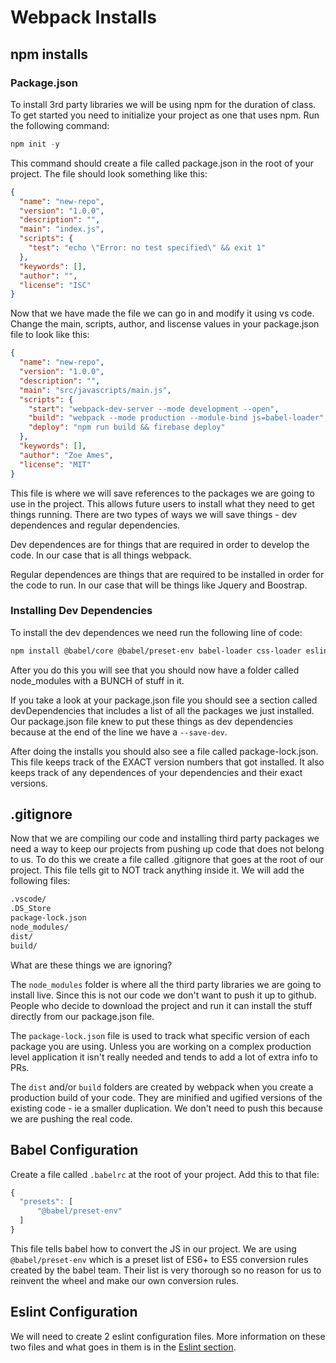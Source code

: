 # Webpack Installs

## npm installs
### Package.json
To install 3rd party libraries we will be using npm for the duration of class.  To get started you need to initialize your project as one that uses npm.  Run the following command:
```js
npm init -y
```

This command should create a file called package.json in the root of your project.  The file should look something like this:
```json
{
  "name": "new-repo",
  "version": "1.0.0",
  "description": "",
  "main": "index.js",
  "scripts": {
    "test": "echo \"Error: no test specified\" && exit 1"
  },
  "keywords": [],
  "author": "",
  "license": "ISC"
}
```

Now that we have made the file we can go in and modify it using vs code.  Change the main, scripts, author, and liscense values in your package.json file to look like this:

```json
{
  "name": "new-repo",
  "version": "1.0.0",
  "description": "",
  "main": "src/javascripts/main.js",
  "scripts": {
    "start": "webpack-dev-server --mode development --open",
    "build": "webpack --mode production --module-bind js=babel-loader",
    "deploy": "npm run build && firebase deploy"
  },
  "keywords": [],
  "author": "Zoe Ames",
  "license": "MIT"
}
```

This file is where we will save references to the packages we are going to use in the project.  This allows future users to install what they need to get things running.  There are two types of ways we will save things - dev dependences and regular dependencies.

Dev dependences are for things that are required in order to develop the code.  In our case that is all things webpack.

Regular dependences are things that are required to be installed in order for the code to run.  In our case that will be things like Jquery and Boostrap.

### Installing Dev Dependencies
To install the dev dependences we need run the following line of code:
```sh
npm install @babel/core @babel/preset-env babel-loader css-loader eslint eslint-config-airbnb-base eslint-loader eslint-plugin-import file-loader html-loader html-webpack-plugin mini-css-extract-plugin node-sass sass-loader webpack webpack-cli webpack-dev-server --save-dev
```
After you do this you will see that you should now have a folder called node_modules with a BUNCH of stuff in it.

If you take a look at your package.json file you should see a section called devDependencies that includes a list of all the packages we just installed.  Our package.json file knew to put these things as dev dependencies because at the end of the line we have a `--save-dev`.

After doing the installs you should also see a file called package-lock.json.  This file keeps track of the EXACT version numbers that got installed.  It also keeps track of any dependences of your dependencies and their exact versions.

## .gitignore
Now that we are compiling our code and installing third party packages we need a way to keep our projects from pushing up code that does not belong to us.  To do this we create a file called .gitignore that goes at the root of our project.  This file tells git to NOT track anything inside it.  We will add the following files:
```sh
.vscode/
.DS_Store
package-lock.json
node_modules/
dist/
build/
```

What are these things we are ignoring?

The `node_modules` folder is where all the third party libraries we are going to install live.  Since this is not our code we don't want to push it up to github.  People who decide to download the project and run it can install the stuff directly from our package.json file.

The `package-lock.json` file is used to track what specific version of each package you are using.  Unless you are working on a complex production level application it isn't really needed and tends to add a lot of extra info to PRs.

The `dist` and/or `build` folders are created by webpack when you create a production build of your code.  They are minified and ugified versions of the existing code - ie a smaller duplication.  We don't need to push this because we are pushing the real code.

## Babel Configuration
Create a file called `.babelrc` at the root of your project.  Add this to that file:
```js
{
  "presets": [
      "@babel/preset-env"
  ]
}
```
This file tells babel how to convert the JS in our project. We are using `@babel/preset-env` which is a preset list of ES6+ to ES5 conversion rules created by the babel team.  Their list is very thorough so no reason for us to reinvent the wheel and make our own conversion rules.

## Eslint Configuration
We will need to create 2 eslint configuration files.  More information on these two files and what goes in them is in the [Eslint section](./webpack-eslint.md).
